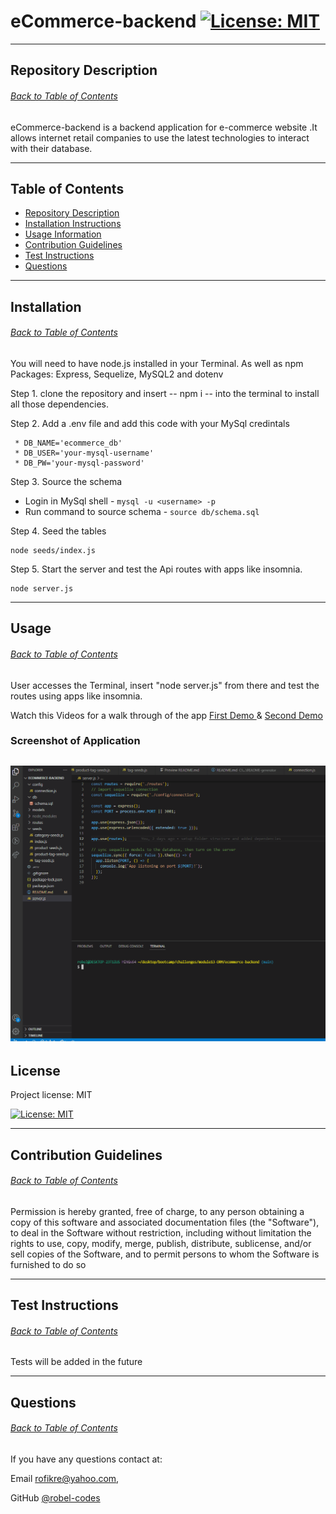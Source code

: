 # eCommerce-backend [![License: MIT](https://img.shields.io/badge/License-MIT-yellow.svg)](https://opensource.org/licenses/MIT)

---
## Repository Description
###### [Back to Table of Contents](#table-of-contents)
eCommerce-backend is a backend application for e-commerce website .It allows internet retail companies  to use the latest technologies to interact with their database.

---

## Table of Contents
* [Repository Description](#repository-description)
* [Installation Instructions](#installation)
* [Usage Information](#usage) 
* [Contribution Guidelines](#contribution-guidelines)
* [Test Instructions](#test-instructions)
* [Questions](#questions)
---

## Installation
###### [Back to Table of Contents](#table-of-contents)
You will need to have node.js installed in your Terminal. As well as npm Packages: Express, Sequelize, MySQL2 and dotenv

Step 1. clone the repository and insert -- npm i -- into the terminal to install all those dependencies.

Step 2. Add a .env file and add this code with your MySql credintals
```
 * DB_NAME='ecommerce_db'
 * DB_USER='your-mysql-username'
 * DB_PW='your-mysql-password'
```
Step 3. Source the schema
 * Login in MySql shell - ```mysql -u <username> -p ```
 * Run command to source schema - ``` source db/schema.sql ```

Step 4. Seed the tables 
```
node seeds/index.js
```

Step 5. Start the server and test the Api routes with apps like insomnia.
``` 
node server.js
```  
---
## Usage
###### [Back to Table of Contents](#table-of-contents)
User accesses the Terminal, insert "node server.js" from there and test the routes using apps like insomnia.

Watch this Videos for a walk through of the app [First Demo ](https://drive.google.com/file/d/1diqRfgoBHY9zBJTzRLvWG-Lhcdm5p1kn/view?usp=sharing) & [Second Demo ](https://drive.google.com/file/d/1fpoBN2RjiBCMaZb_9E-njXTcJ5V6NwEB/view?usp=sharing)

### Screenshot of Application

![Application Demo](/assets/images/ecommerce-backend.gif)
---

## License
 Project license: MIT 
  
 [![License: MIT](https://img.shields.io/badge/License-MIT-yellow.svg)](https://opensource.org/licenses/MIT)

---

## Contribution Guidelines
###### [Back to Table of Contents](#table-of-contents)
Permission is hereby granted, free of charge, to any person obtaining a copy of this software and associated documentation files (the "Software"), to deal in the Software without restriction, including without limitation the rights to use, copy, modify, merge, publish, distribute, sublicense, and/or sell copies of the Software, and to permit persons to whom the Software is furnished to do so

---

## Test Instructions
###### [Back to Table of Contents](#table-of-contents)
Tests will be added in the future

---

## Questions
###### [Back to Table of Contents](#table-of-contents)
If you have any questions contact at: 

Email [rofikre@yahoo.com](mailto:rofikre@yahoo.com),

GitHub [@robel-codes](https://github.com/robel-codes)
 
